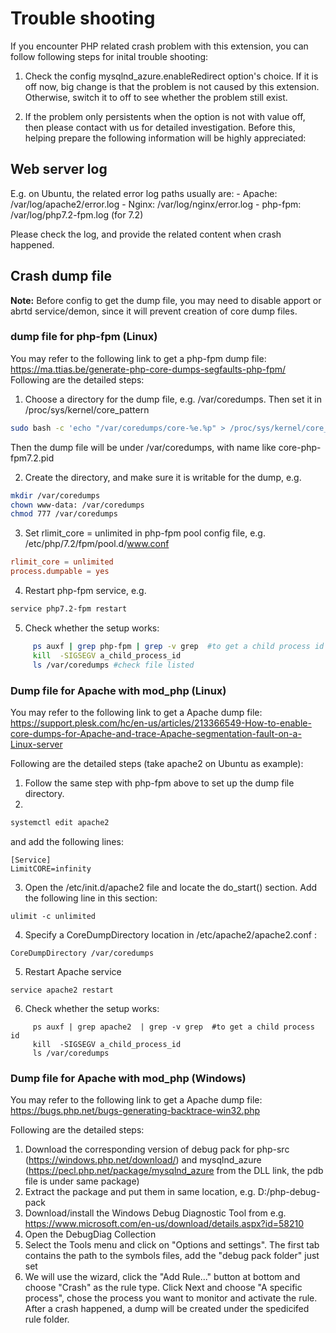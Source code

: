 # Trouble shooting

If you encounter PHP related crash problem with this extension, you can follow following steps for inital trouble shooting:

1. Check the config mysqlnd_azure.enableRedirect option's choice. If it is off now, big change is that the problem is not caused by this extension. Otherwise, switch it to off to see whether the problem still exist.

2. If the problem only persistents when the option is not with value off, then please contact with us for detailed investigation. Before this, helping prepare the following information will be highly appreciated:

## Web server log
E.g. on Ubuntu, the related error log paths  usually are: 
     - Apache: /var/log/apache2/error.log
     - Nginx: /var/log/nginx/error.log
     - php-fpm:  /var/log/php7.2-fpm.log (for 7.2)

Please check the log, and provide the related content when crash happened.

## Crash dump file

**Note:** Before config to get the dump file, you may need to disable apport or abrtd service/demon, since it will prevent creation of core dump files.

### dump file for php-fpm (Linux)
You may refer to the following link to get a php-fpm dump file:
https://ma.ttias.be/generate-php-core-dumps-segfaults-php-fpm/
Following are the detailed steps:

1. Choose a directory for the dump file, e.g. /var/coredumps. Then set it in /proc/sys/kernel/core_pattern
```bash
sudo bash -c 'echo "/var/coredumps/core-%e.%p" > /proc/sys/kernel/core_pattern'
```
Then the dump file will be under /var/coredumps, with name like core-php-fpm7.2.pid

2. Create the directory, and make sure it is writable for the dump, e.g. 
```bash
mkdir /var/coredumps
chown www-data: /var/coredumps
chmod 777 /var/coredumps
```
3. Set rlimit_core = unlimited in php-fpm pool config file, e.g.
/etc/php/7.2/fpm/pool.d/www.conf
```conf
rlimit_core = unlimited
process.dumpable = yes
```
4. Restart php-fpm service, e.g. 
```bash
service php7.2-fpm restart
```
5. Check whether the setup works:
```bash
     ps auxf | grep php-fpm | grep -v grep  #to get a child process id
     kill  -SIGSEGV a_child_process_id
     ls /var/coredumps #check file listed
```

### Dump file for Apache with mod_php (Linux)
You may refer to the following link to get a Apache dump file:
https://support.plesk.com/hc/en-us/articles/213366549-How-to-enable-core-dumps-for-Apache-and-trace-Apache-segmentation-fault-on-a-Linux-server

Following are the detailed steps (take apache2 on Ubuntu as example):
1. Follow the same step with php-fpm above to set up the dump file directory.
2. 
```bash 
systemctl edit apache2
```
and add the following lines:
```
[Service]
LimitCORE=infinity
```
3. Open the /etc/init.d/apache2 file and locate the do_start() section. Add the following line in this section:
```
ulimit -c unlimited
```
4. Specify a CoreDumpDirectory location in /etc/apache2/apache2.conf :
```
CoreDumpDirectory /var/coredumps
```
5. Restart Apache service 
```
service apache2 restart
```

6. Check whether the setup works:
```
     ps auxf | grep apache2  | grep -v grep  #to get a child process id
     kill  -SIGSEGV a_child_process_id
     ls /var/coredumps
```


### Dump file for Apache with mod_php (Windows)
You may refer to the following link to get a Apache dump file:
https://bugs.php.net/bugs-generating-backtrace-win32.php

Following are the detailed steps:
1. Download the corresponding version of debug pack for php-src (https://windows.php.net/download/) and mysqlnd_azure (https://pecl.php.net/package/mysqlnd_azure
 from the DLL link, the pdb file is under same package)
2. Extract the package and put them in same location, e.g. D:/php-debug-pack
3. Download/install the Windows Debug Diagnostic Tool from e.g. https://www.microsoft.com/en-us/download/details.aspx?id=58210
4. Open the DebugDiag Collection
5. Select the Tools menu and click on "Options and settings". The first tab contains the path to the symbols files, add the "debug pack folder" just set
6. We will use the wizard, click the "Add Rule..." button at bottom and choose "Crash" as the rule type.
Click Next and choose "A specific process", chose the process you want to monitor and activate the rule. After a crash happened, a dump will be created 
under the spedicifed rule folder.
